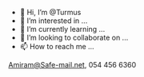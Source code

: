 - 👋 Hi, I’m @Turmus
- 👀 I’m interested in ...
- 🌱 I’m currently learning ...
- 💞️ I’m looking to collaborate on ...
- 📫 How to reach me ...

<!---
Turmus/Turmus is a ✨ special ✨ repository because its `README.md` (this file) appears on your GitHub profile.
You can click the Preview link to take a look at your changes.
--->
Amiram@Safe-mail.net, 054 456 6360
